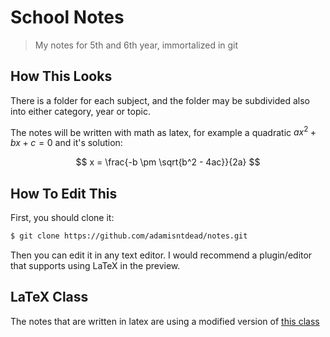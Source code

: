 # School Notes

> My notes for 5th and 6th year, immortalized in git

## How This Looks

There is a folder for each subject, and the folder may be subdivided also into either category, year or topic.

The notes will be written with math as latex, for example a quadratic $ax^2 + bx + c = 0$ and it's solution:

$$
x = \frac{-b \pm \sqrt{b^2 - 4ac}}{2a}
$$

## How To Edit This

First, you should clone it:

```bash
$ git clone https://github.com/adamisntdead/notes.git
```

Then you can edit it in any text editor. I would recommend a plugin/editor
that supports using LaTeX in the preview.

## LaTeX Class

The notes that are written in latex are using a modified version of [this class](https://github.com/vhbelvadi/LaTeX-lecture-notes-class)
